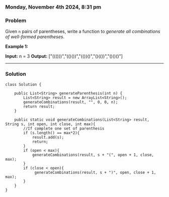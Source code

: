 ### Monday, November 4th 2024, 8:31 pm

### Problem
Given `n` pairs of parentheses, write a function to _generate all combinations of well-formed parentheses_.

**Example 1:**

**Input:** n = 3
**Output:** ["((()))","(()())","(())()","()(())","()()()"]

---
### Solution
```
class Solution {

    public List<String> generateParenthesis(int n) {
        List<String> result = new ArrayList<String>();
        generateCombinations(result, "", 0, 0, n);
        return result;
    }

    public static void generateCombinations(List<String> result, String s, int open, int close, int max){
        //If complete one set of parenthesis
        if (s.length() == max*2){
            result.add(s);
            return;
        }
        if (open < max){
            generateCombinations(result, s + "(", open + 1, close, max);
        }
        if (close < open){
             generateCombinations(result, s + ")", open, close + 1, max);
        }
    }
}
```


